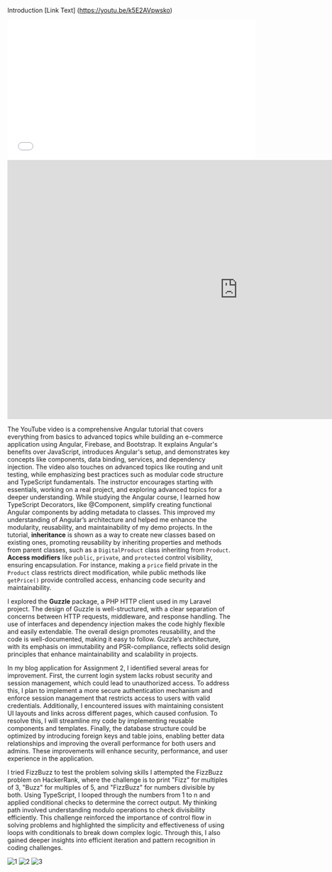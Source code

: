 Introduction
[Link Text] (https://youtu.be/k5E2AVpwsko)
<iframe width="560" height="315" src="[https://www.youtube.com/embed/your_video_id](https://youtu.be/k5E2AVpwsko)" frameborder="0" allowfullscreen></iframe>
<iframe width="1038" height="584" src="https://www.youtube.com/embed/k5E2AVpwsko" title="Angular Tutorial for Beginners: Learn Angular &amp; TypeScript" frameborder="0" allow="accelerometer; autoplay; clipboard-write; encrypted-media; gyroscope; picture-in-picture; web-share" referrerpolicy="strict-origin-when-cross-origin" allowfullscreen></iframe>


The YouTube video is a comprehensive Angular tutorial that covers everything from basics to advanced topics while building an e-commerce application using Angular, Firebase, and Bootstrap. It explains Angular's benefits over JavaScript, introduces Angular's setup, and demonstrates key concepts like components, data binding, services, and dependency injection. The video also touches on advanced topics like routing and unit testing, while emphasizing best practices such as modular code structure and TypeScript fundamentals. The instructor encourages starting with essentials, working on a real project, and exploring advanced topics for a deeper understanding.
While studying the Angular course, I learned how TypeScript Decorators, like @Component, simplify creating functional Angular components by adding metadata to classes. This improved my understanding of Angular’s architecture and helped me enhance the modularity, reusability, and maintainability of my demo projects.
In the tutorial, **inheritance** is shown as a way to create new classes based on existing ones, promoting reusability by inheriting properties and methods from parent classes, such as a `DigitalProduct` class inheriting from `Product`. **Access modifiers** like `public`, `private`, and `protected` control visibility, ensuring encapsulation. For instance, making a `price` field private in the `Product` class restricts direct modification, while public methods like `getPrice()` provide controlled access, enhancing code security and maintainability.

I explored the **Guzzle** package, a PHP HTTP client used in my Laravel project. The design of Guzzle is well-structured, with a clear separation of concerns between HTTP requests, middleware, and response handling. The use of interfaces and dependency injection makes the code highly flexible and easily extendable. The overall design promotes reusability, and the code is well-documented, making it easy to follow. Guzzle’s architecture, with its emphasis on immutability and PSR-compliance, reflects solid design principles that enhance maintainability and scalability in projects.

In my blog application for Assignment 2, I identified several areas for improvement. First, the current login system lacks robust security and session management, which could lead to unauthorized access. To address this, I plan to implement a more secure authentication mechanism and enforce session management that restricts access to users with valid credentials. Additionally, I encountered issues with maintaining consistent UI layouts and links across different pages, which caused confusion. To resolve this, I will streamline my code by implementing reusable components and templates. Finally, the database structure could be optimized by introducing foreign keys and table joins, enabling better data relationships and improving the overall performance for both users and admins. These improvements will enhance security, performance, and user experience in the application.

I tried FizzBuzz to test the problem solving skills
I attempted the FizzBuzz problem on HackerRank, where the challenge is to print "Fizz" for multiples of 3, "Buzz" for multiples of 5, and "FizzBuzz" for numbers divisible by both. Using TypeScript, I looped through the numbers from 1 to n and applied conditional checks to determine the correct output. My thinking path involved understanding modulo operations to check divisibility efficiently. This challenge reinforced the importance of control flow in solving problems and highlighted the simplicity and effectiveness of using loops with conditionals to break down complex logic. Through this, I also gained deeper insights into efficient iteration and pattern recognition in coding challenges.

![1](https://github.com/user-attachments/assets/79646bcb-feed-4ee3-99a4-9d3c3fb3fee4)
![2](https://github.com/user-attachments/assets/30afdaad-447f-44a5-a3a8-fafa178eaf7c)
![3](https://github.com/user-attachments/assets/2e4ec8a4-caa4-4156-a7e6-7e5f8678ca7b)





